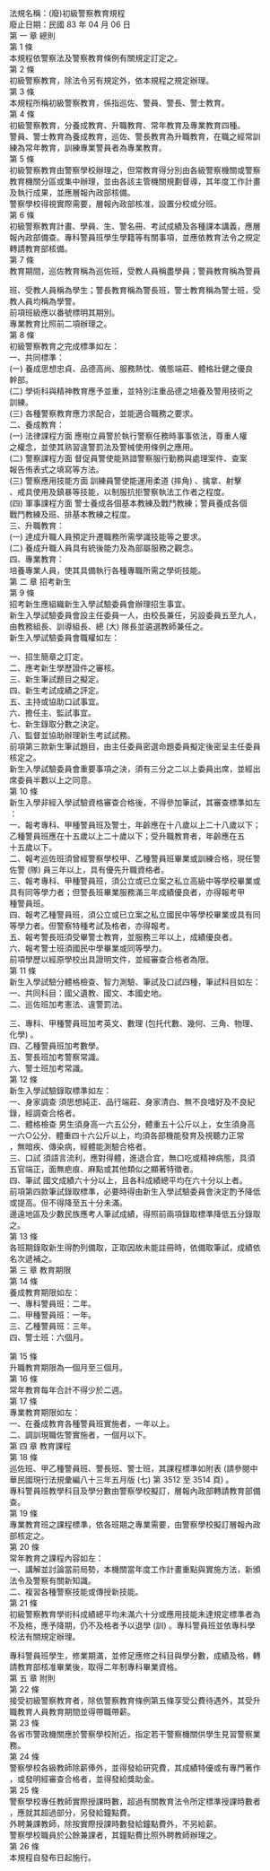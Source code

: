 法規名稱：(廢)初級警察教育規程  
廢止日期：民國 83 年 04 月 06 日  
第 一 章 總則  
第 1 條  
本規程依警察法及警察教育條例有關規定訂定之。  
第 2 條  
初級警察教育，除法令另有規定外，依本規程之規定辦理。  
第 3 條  
本規程所稱初級警察教育，係指巡佐、警員、警長、警士教育。  
第 4 條  
初級警察教育，分養成教育、升職教育、常年教育及專業教育四種。  
警員、警士教育為養成教育，巡佐、警長教育為升職教育，在職之經常訓  
練為常年教育，訓練專業警員者為專業教育。  
第 5 條  
初級警察教育由警察學校辦理之，但常教育得分別由各級警察機關或警察  
教育機關分區或集中辦理，並由各該主管機關規劃督導，其年度工作計畫  
及執行成果，並應層報內政部核備。  
警察學校得視實際需要，層報內政部核准，設置分校或分班。  
第 6 條  
初級警察教育計畫、學員、生、警名冊、考試成績及各種課本講義，應層  
報內政部備查。專科警員班學生學籍等有關事項，並應依教育法令之規定  
轉請教育部核備。  
第 7 條  
教育期間，巡佐教育稱為巡佐班，受教人員稱盡學員；警員教育稱為警員  


班、受教人員稱為學生；警長教育稱為警長班，警士教育稱為警士班，受  
教人員均稱為學警。  
前項班級應以番號標明其期別。  
專業教育比照前二項辦理之。  
第 8 條  
初級警察教育之完成標準如左：  
一、共同標準：  
(一) 養成思想忠貞、品德高尚、服務熱忱、儀態端莊、體格壯健之優良  
幹部。  
(二) 學術科與精神教育應予並重，並特別注重品德之培養及警用技術之  
訓練。  
(三) 各種警察教育應力求配合，並能適合職務之要求。  
二、養成教育：  
(一) 法律課程方面 應樹立員警於執行警察任務時事事依法，尊重人權  
之權念，並使其熟習違警罰法及警械使用條例之應用。  
(二) 警察課程方面 督促員警使能熟諳警察服行勤務與處理案件、查案  
報告侑表式之填寫等方法。  
(三) 警察應用技能方面 訓練員警使能運用柔道 (摔角) 、擒拿、射擊  
、戒具使用及鎮暴等技能，以制服抗拒警察執法工作者之程度。  
(四) 軍事課程方面 警士養成各個基本教練及戰鬥教練；警員養成各個  
戰鬥教練及班、排基本教練之程度。  
三、升職教育：  
(一) 達成升職人員預定升遷職務所需學識技能等之要求。  
(二) 養成升職人員具有統後能力及為部屬服務之觀念。  
四、專業教育：  
培養專業人員，使其具備執行各種專職所需之學術技能。  
第 二 章 招考新生  
第 9 條  
招考新生應組織新生入學試驗委員會辦理招生事宜。  
新生入學試驗委員會設主任委員一人，由校長兼任，另設委員五至九人，  
由教務組長、訓導組長、總 (大) 隊長並遴選教師兼任之。  
新生入學試驗委員會職權如左：  


一、招生簡章之訂定。  
二、應考新生學歷證件之審核。  
三、新生筆試題目之擬定。  
四、新生考試成績之評定。  
五、主持或協助口試事宜。  
六、擔任主、監試事宜。  
七、新生錄取分數之決定。  
八、監督並協助辦理新生考試試務。  
前項第三款新生筆試題目，由主任委員密選命題委員擬定後密呈主任委員  
核定之。  
新生入學試驗委員會重要事項之決，須有三分之二以上委員出席，並經出  
席委員半數以上之同意。  
第 10 條  
新生入學非經入學試驗資格審查合格後，不得參加筆試，其審查標準如左  
：  
一、報考專科、甲種警員班及警士，年齡應在十八歲以上二十八歲以下；  
乙種警員班應在十五歲以上二十歲以下；受升職教育者，年齡應在五  
十五歲以下。  
二、報考巡佐班須曾經警察學校甲、乙種警員班畢業或訓練合格，現任警  
佐警 (隊) 員三年以上，具有優先升職資格者。  
三、報考專科、甲種警員班，須公立或已立案之私立高級中等學校畢業或  
具有同等學力者；但警長班畢業服務滿三年成績優良者，亦得報考甲  
種警員班。  
四、報考乙種警員班，須公立或已立案之私立國民中等學校畢業或具有同  
等學力者。但警察特種考試及格者，亦得報考。  
五、報考警長班須受畢警士教育，並服務三年以上，成績優良者。  
六、報考警士班須國民中學畢業或同等學力。  
前項學歷以經原學校出具證明文件，並經審查合格者為限。  
第 11 條  
新生入學試驗分體格檢查、智力測驗、筆試及口試四種，筆試科目如左：  
一、共同科目：國父遺教、國文、本國史地。  
二、巡佐班加考憲法、違警罰法。  


三、專科、甲種警員班加考英文、數理 (包托代數、幾何、三角、物理、  
化學) 。  
四、乙種警員班加考數學。  
五、警長班加考警察常識。  
六、警士班加考常識。  
第 12 條  
新生入學試驗錄取標準如左：  
一、身家調查 須思想純正、品行端莊、身家清白、無不良嗜好及不良紀  
錄，經調查合格者。  
二、體格檢查 男生須身高一六五公分，體重五十公斤以上，女生須身高  
一六○公分、體重四十六公斤以上，均須各部機能發育及視聽力正常  
，無暗疾、傳染病，經體能測驗合格者。  
三、口試 須語言流利，應對得體，進退合宜，無口吃或精神病態，具須  
五官端正，面無疤痕、麻點或其他類似之顯著特徵者。  
四、筆試 國文成績六十分以上，且各科成績總平均在六十分以上者。  
前項第四款筆試錄取標準，必要時得由新生入學試驗委員會決定酌予降低  
或提高。但不得降至五十分未滿。  
邊遠地區及少數民族應考人筆試成績，得照前兩項錄取標準降低五分錄取  
之。  
第 13 條  
各班期錄取新生得酌列備取，正取因故未能註冊時，依備取筆試，成績依  
名次遞補之。  
第 三 章 教育期限  
第 14 條  
養成教育期限如左：  
一、專科警員班：二年。  
二、甲種警員班：一年。  
三、乙種警員班：三年。  
四、警士班：六個月。  


第 15 條  
升職教育期限為一個月至三個月。  
第 16 條  
常年教育每年合計不得少於二週。  
第 17 條  
專業教育期限如左：  
一、在養成教育各種警員班實施者，一年以上。  
二、調訓現職佐警實施者，一個月以下。  
第 四 章 教育課程  
第 18 條  
巡佐班、甲乙種警員班、警長班、警士班，其課程標準如附表 (請參閱中  
華民國現行法規彙編八十三年五月版 (七) 第 3512 至 3514 頁) 。  
專科警員班教學科目及學分數由警察學校擬訂，層報內政部轉請教育部備  
查。  
第 19 條  
專業教育班之課程標準，依各班期之專業需要，由警察學校擬訂層報內政  
部核定之。  
第 20 條  
常年教育之課程內容如左：  
一、講解並討論當前局勢，本機關當年度工作計畫重點與實施方法，新頒  
法令及警察有關新知識。  
二、複習各種警察技能或傳授新技能。  
第 21 條  
初級警察教育學術科成績總平均未滿六十分或應用技能未達規定標準者為  
不及格，應予降期，仍不及格者予以退學 (訓) 。專科警員班並依專科學  
校法有關規定辦理。  


專科警員班學生，修業期滿，並修足應修之科目與學分數，成績及格，轉  
請教育部核准畢業後，取得二年制專科畢業資格。  
第 五 章 附則  
第 22 條  
接受初級警察教育者，除依警察教育條例第五條享受公費待遇外，其受升  
職教育人員教育期間並得帶職帶薪。  
第 23 條  
各省市警政機關應於警察學校附近，指定若干警察機關供學生見習警察業  
務。  
第 24 條  
警察學校各級教師除薪俸外，並得發給研究費，其成績特優或有專門著作  
，或發明經審查合格者，並得發給獎助金。  
第 25 條  
警察學校專任教師實際授課時數，超過有關教育法令所定標準授課時數者  
，應就其超過部分，另發給鐘點費。  
外聘兼課教師，除按實際授課時數發給鐘點費外，不另給薪。  
警察學校職員於公餘兼課者，其鐘點費比照外聘教師辦理之。  
第 26 條  
本規程自發布日起施行。  


